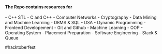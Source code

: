 <h4>The Repo contains resources for</h4>
- C++ STL
- C and C++
- Computer Networks
- Cryptography
- Data Mining and Machine Learning
- DBMS & SQL
- DSA
- Dynamic Programming
- Frontend Developement
- Git and Github
- Machine Learning
- OOP
- Operating System
- Placement Preparation
- Software Engineering
- Stack & Queue

#hacktoberfest
